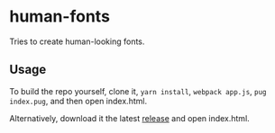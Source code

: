 human-fonts
===========

Tries to create human-looking fonts.

## Usage

To build the repo yourself, clone it, `yarn install`, `webpack app.js`, `pug index.pug`, and then open index.html.

Alternatively, download it the latest [release](https://github.com/CapacitorSet/human-fonts/releases) and open index.html.